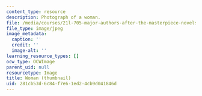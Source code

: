 ```yaml
---
content_type: resource
description: Photograph of a woman.
file: /media/courses/21l-705-major-authors-after-the-masterpiece-novels-by-melville-twain-faulkner-and-morrison-fall-2006/281cb53d6c84f7e61ed24cb9d041846d_21l-705f05-th.jpg
file_type: image/jpeg
image_metadata:
  caption: ''
  credit: ''
  image-alt: ''
learning_resource_types: []
ocw_type: OCWImage
parent_uid: null
resourcetype: Image
title: Woman (thumbnail)
uid: 281cb53d-6c84-f7e6-1ed2-4cb9d041846d
---
```


